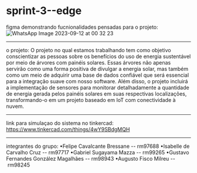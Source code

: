 # sprint-3--edge

figma demonstrando fucnionalidades pensadas para o projeto:
![WhatsApp Image 2023-09-12 at 00 32 23](https://github.com/GustavoFGM/sprint-3--edge/assets/127215077/f87905e0-0615-4dc5-9217-6c519393cb47)

--------------------------------------------------------------------------------------------------------------------

o projeto:
O projeto no qual estamos trabalhando tem como objetivo conscientizar as pessoas sobre os benefícios do uso de energia sustentável por meio de árvores com painéis solares. Essas árvores não apenas servirão como uma forma positiva de divulgar a energia solar, mas também como um meio de adquirir uma base de dados confiável que será essencial para a integração suave com nosso software. Além disso, o projeto incluirá a implementação de sensores para monitorar detalhadamente a quantidade de energia gerada pelos painéis solares em suas respectivas localizações, transformando-o em um projeto baseado em IoT com conectividade à nuvem.

-------------------------------------------------------------------

link para simulaçao do sistema no tinkercad:
https://www.tinkercad.com/things/4wY9SBdgMQH

-------------------------------------------------------------------

integrantes do grupo:
•Felipe Cavalcante Bressane -- rm97688
•Isabelle de Carvalho Cruz -- rm97717
•Gabriel Sugayama Mazza -- rm99265
•Gustavo Fernandes González Magalhães -- rm98943
•Augusto Fisco Milreu -- rm98245  
